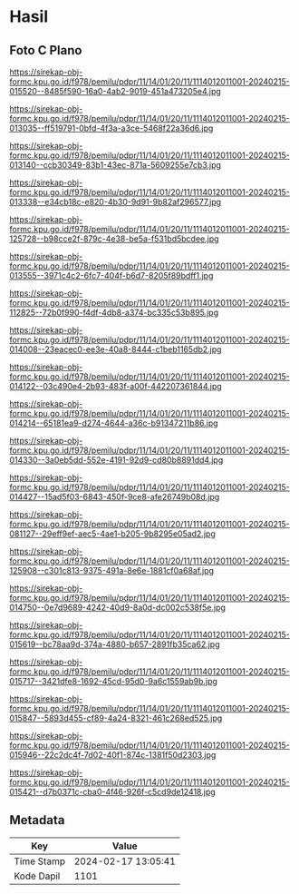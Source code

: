 # Hasil

## Foto C Plano

https://sirekap-obj-formc.kpu.go.id/f978/pemilu/pdpr/11/14/01/20/11/1114012011001-20240215-015520--8485f590-16a0-4ab2-9019-451a473205e4.jpg

https://sirekap-obj-formc.kpu.go.id/f978/pemilu/pdpr/11/14/01/20/11/1114012011001-20240215-013035--ff519791-0bfd-4f3a-a3ce-5468f22a36d6.jpg

https://sirekap-obj-formc.kpu.go.id/f978/pemilu/pdpr/11/14/01/20/11/1114012011001-20240215-013140--ccb30349-83b1-43ec-871a-5609255e7cb3.jpg

https://sirekap-obj-formc.kpu.go.id/f978/pemilu/pdpr/11/14/01/20/11/1114012011001-20240215-013338--e34cb18c-e820-4b30-9d91-9b82af296577.jpg

https://sirekap-obj-formc.kpu.go.id/f978/pemilu/pdpr/11/14/01/20/11/1114012011001-20240215-125728--b98cce2f-879c-4e38-be5a-f531bd5bcdee.jpg

https://sirekap-obj-formc.kpu.go.id/f978/pemilu/pdpr/11/14/01/20/11/1114012011001-20240215-013555--3971c4c2-6fc7-404f-b6d7-8205f89bdff1.jpg

https://sirekap-obj-formc.kpu.go.id/f978/pemilu/pdpr/11/14/01/20/11/1114012011001-20240215-112825--72b0f990-f4df-4db8-a374-bc335c53b895.jpg

https://sirekap-obj-formc.kpu.go.id/f978/pemilu/pdpr/11/14/01/20/11/1114012011001-20240215-014008--23eacec0-ee3e-40a8-8444-c1beb1165db2.jpg

https://sirekap-obj-formc.kpu.go.id/f978/pemilu/pdpr/11/14/01/20/11/1114012011001-20240215-014122--03c490e4-2b93-483f-a00f-442207361844.jpg

https://sirekap-obj-formc.kpu.go.id/f978/pemilu/pdpr/11/14/01/20/11/1114012011001-20240215-014214--65181ea9-d274-4644-a36c-b91347211b86.jpg

https://sirekap-obj-formc.kpu.go.id/f978/pemilu/pdpr/11/14/01/20/11/1114012011001-20240215-014330--3a0eb5dd-552e-4191-92d9-cd80b8891dd4.jpg

https://sirekap-obj-formc.kpu.go.id/f978/pemilu/pdpr/11/14/01/20/11/1114012011001-20240215-014427--15ad5f03-6843-450f-9ce8-afe26749b08d.jpg

https://sirekap-obj-formc.kpu.go.id/f978/pemilu/pdpr/11/14/01/20/11/1114012011001-20240215-081127--29eff9ef-aec5-4ae1-b205-9b8295e05ad2.jpg

https://sirekap-obj-formc.kpu.go.id/f978/pemilu/pdpr/11/14/01/20/11/1114012011001-20240215-125908--c301c813-9375-491a-8e6e-1881cf0a68af.jpg

https://sirekap-obj-formc.kpu.go.id/f978/pemilu/pdpr/11/14/01/20/11/1114012011001-20240215-014750--0e7d9689-4242-40d9-8a0d-dc002c538f5e.jpg

https://sirekap-obj-formc.kpu.go.id/f978/pemilu/pdpr/11/14/01/20/11/1114012011001-20240215-015619--bc78aa9d-374a-4880-b657-2891fb35ca62.jpg

https://sirekap-obj-formc.kpu.go.id/f978/pemilu/pdpr/11/14/01/20/11/1114012011001-20240215-015717--3421dfe8-1692-45cd-95d0-9a6c1559ab9b.jpg

https://sirekap-obj-formc.kpu.go.id/f978/pemilu/pdpr/11/14/01/20/11/1114012011001-20240215-015847--5893d455-cf89-4a24-8321-461c268ed525.jpg

https://sirekap-obj-formc.kpu.go.id/f978/pemilu/pdpr/11/14/01/20/11/1114012011001-20240215-015946--22c2dc4f-7d02-40f1-874c-1381f50d2303.jpg

https://sirekap-obj-formc.kpu.go.id/f978/pemilu/pdpr/11/14/01/20/11/1114012011001-20240215-015421--d7b0371c-cba0-4f46-926f-c5cd9de12418.jpg


## Metadata

| Key        | Value               |
| ---------- | ------------------- |
| Time Stamp | 2024-02-17 13:05:41 |
| Kode Dapil | 1101                |



